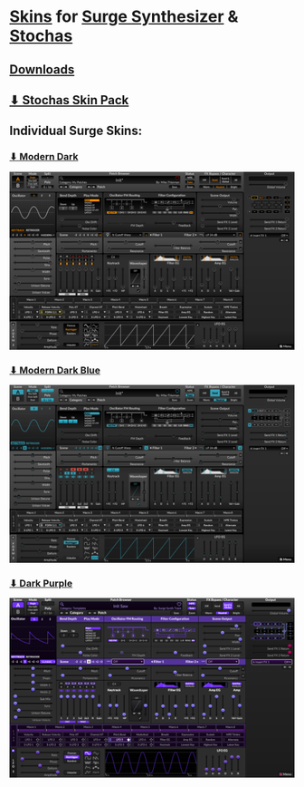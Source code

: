 # [Skins](https://surge-synthesizer.github.io/skin-library) for [Surge Synthesizer](https://surge-synthesizer.github.io/) & [Stochas](https://stochas.org/)

## [Downloads](https://github.com/mthierman/surge-skins/releases/tag/skins)

## [&#11015; Stochas Skin Pack](https://github.com/mthierman/surge-skins/releases/download/skins/stochas-skins.zip)

## Individual Surge Skins:

### [&#11015; Modern Dark](https://github.com/mthierman/surge-skins/releases/download/skins/modern-dark.zip)
![Modern Dark](/screenshots/modern-dark.png)

### [&#11015; Modern Dark Blue](https://github.com/mthierman/surge-skins/releases/download/skins/modern-dark-blue.zip)
![Modern Dark Blue](/screenshots/modern-dark-blue.png)

### [&#11015; Dark Purple](https://github.com/mthierman/surge-skins/releases/download/skins/dark-purple.zip)
![Dark Purple](/screenshots/dark-purple.png)
